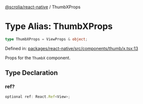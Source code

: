 [@scrolia/react-native](../README.md) / ThumbXProps

# Type Alias: ThumbXProps

```ts
type ThumbXProps = ViewProps & object;
```

Defined in: [packages/react-native/src/components/thumb/x.tsx:13](https://github.com/scrolia/react-native/blob/1fb46d4d308667f54f560e30294f1e8f8e5e5b84/packages/react-native/src/components/thumb/x.tsx#L13)

Props for the `ThumbX` component.

## Type Declaration

### ref?

```ts
optional ref: React.Ref<View>;
```
